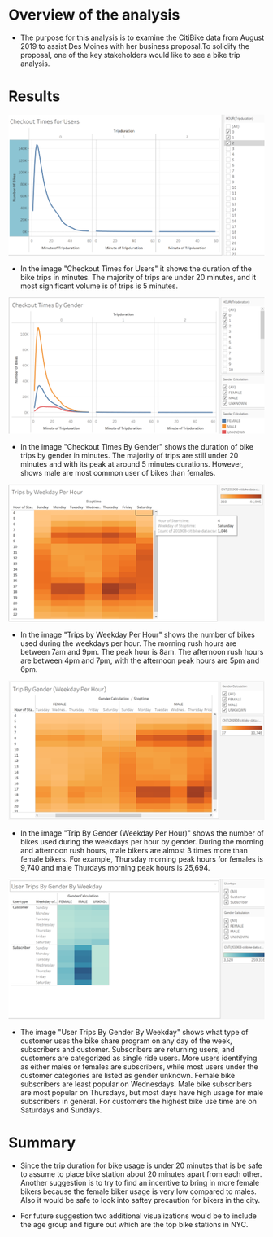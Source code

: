 # Overview of the analysis

- The purpose for this analysis is to examine the CitiBike data from August 2019 to assist Des Moines with her business proposal.To solidify the proposal, one of the key stakeholders would like to see a bike trip analysis.

# Results 

![](Capture1.png)

- In the image "Checkout Times for Users" it shows the duration of the bike trips in minutes. The majority of trips are under 20 minutes, and it most significant volume is of trips is 5 minutes.

![](Capture2.png)

- In the image "Checkout Times By Gender" shows the duration of bike trips by gender in minutes. The majority of trips are still under 20 minutes and with its peak at around 5 minutes durations. However, shows male are most common user of bikes than females. 

![](Capture3.png)

- In the image "Trips by Weekday Per Hour" shows the number of bikes used during the weekdays per hour. The morning rush hours are between 7am and 9pm. The peak hour is 8am. The afternoon rush hours are between 4pm and 7pm, with the afternoon peak hours are 5pm and 6pm. 

![](Capture4.png)

- In the image "Trip By Gender (Weekday Per Hour)" shows the number of bikes used during the weekdays per hour by gender. During the morning and afternoon rush hours, male bikers are almost 3 times more than female bikers. For example, Thursday morning peak hours for females is 9,740 and male Thurdays morning peak hours is 25,694.

![](Capture5.png)

- The image "User Trips By Gender By Weekday" shows what type of customer uses the bike share program on any day of the week, subscribers and customer. Subscribers are returning users, and customers are categorized as single ride users. More users identifying as either males or females are subscribers, while most users under the customer categories are listed as gender unknown. Female bike subscribers are least popular on Wednesdays. Male bike subscribers are most popular on Thursdays, but most days have high usage for male subscribers in general. For customers the highest bike use time are on Saturdays and Sundays.

# Summary

- Since the trip duration for bike usage is under 20 minutes that is be safe to assume to place bike station about 20 minutes apart from each other. Another suggestion is to try to find an incentive to bring in more female bikers because the female biker usage is very low compared to males. Also it would be safe to look into saftey precaution for bikers in the city.

- For future suggestion two additional visualizations would be to include the age group and figure out which are the top bike stations in NYC. 